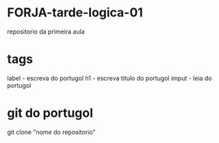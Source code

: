 # FORJA-tarde-logica-01
repositorio da primeira aula

# tags
label - escreva do portugol
h1 - escreva titulo do portugol
imput - leia do portugol 

# git do portugol  
git clone "nome do repositorio"